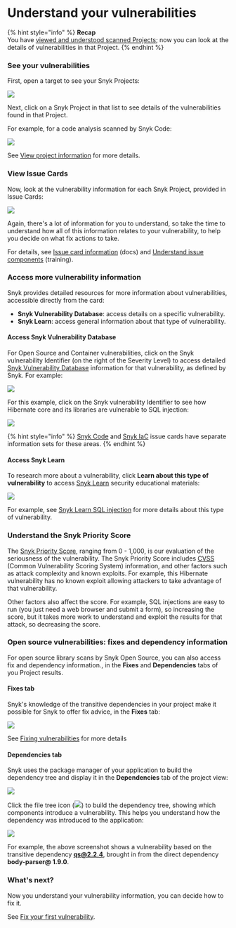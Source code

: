 # Understand your vulnerabilities

{% hint style="info" %}
**Recap**\
You have [viewed and understood scanned Projects](view-your-first-snyk-projects.md); now you can look at the details of vulnerabilities in that Project.
{% endhint %}

### See your vulnerabilities

First, open a target to see your Snyk Projects:

![](<../../.gitbook/assets/image (177).png>)

Next, click on a Snyk Project in that list to see details of the vulnerabilities found in that Project.

For example, for a code analysis scanned by Snyk Code:

![](<../../.gitbook/assets/image (23) (2) (1) (1).png>)

See [View project information](../../snyk-web-ui/introduction-to-snyk-projects/view-project-information.md) for more details.

### View Issue Cards

Now, look at the vulnerability information for each Snyk Project, provided in Issue Cards:

![](<../../.gitbook/assets/image (16) (2) (1) (1) (1).png>)

Again, there's a lot of information for you to understand, so take the time to understand how all of this information relates to your vulnerability, to help you decide on what fix actions to take.

For details, see [Issue card information](https://docs.snyk.io/introducing-snyk/introduction-to-snyk-projects/issue-card-information) (docs) and [Understand issue components](https://training.snyk.io/learn/course/introduction-to-the-snyk-ui/scan-results/understand-issue-components?page=1) (training).

### Access more vulnerability information

Snyk provides detailed resources for more information about vulnerabilities, accessible directly from the card:

* **Snyk Vulnerability Database**: access details on a specific vulnerability.
* **Snyk Learn**: access general information about that type of vulnerability.

#### Access Snyk Vulnerability Database

For Open Source and Container vulnerabilities, click on the Snyk vulnerability Identifier (on the right of the Severity Level) to access detailed [Snyk Vulnerability Database](../../features/fixing-and-prioritizing-issues/starting-to-fix-vulnerabilities/using-the-snyk-vulnerability-database.md) information for that vulnerability, as defined by Snyk. For example:

![](<../../.gitbook/assets/image (174) (1) (1) (1) (1).png>)

For this example, click on the Snyk vulnerability Identifier to see how Hibernate core and its libraries are vulnerable to SQL injection:

![](<../../.gitbook/assets/image (169) (1) (1) (1).png>)

{% hint style="info" %}
[Snyk Code](../../products/snyk-code/) and [Snyk IaC](../../products/snyk-infrastructure-as-code/) issue cards have separate information sets for these areas.
{% endhint %}

#### Access Snyk Learn

To research more about a vulnerability, click **Learn about this type of vulnerability** to access [Snyk Learn](https://learn.snyk.io/) security educational materials:

![](<../../.gitbook/assets/image (119).png>)

For example, see [Snyk Learn SQL injection](https://learn.snyk.io/lessons/sql-injection/javascript/) for more details about this type of vulnerability.

### Understand the Snyk Priority Score

The [Snyk Priority Score](../../features/fixing-and-prioritizing-issues/issue-management/priority-score.md), ranging from 0 - 1,000, is our evaluation of the seriousness of the vulnerability. The Snyk Priority Score includes [CVSS](https://www.first.org/cvss/calculator/3.1) (Common Vulnerability Scoring System) information, and other factors such as attack complexity and known exploits. For example, this Hibernate vulnerability has no known exploit allowing attackers to take advantage of that vulnerability.

Other factors also affect the score. For example, SQL injections are easy to run (you just need a web browser and submit a form), so increasing the score, but it takes more work to understand and exploit the results for that attack, so decreasing the score.

### Open source vulnerabilities: fixes and dependency information

For open source library scans by Snyk Open Source, you can also access fix and dependency information., in the **Fixes** and **Dependencies** tabs of you Project results.

#### Fixes tab

Snyk's knowledge of the transitive dependencies in your project make it possible for Snyk to offer fix advice, in the **Fixes** tab:

![](<../../.gitbook/assets/Screenshot 2021-10-19 at 11.57.07.png>)

See [Fixing vulnerabilities](broken-reference/) for more details

#### Dependencies tab

Snyk uses the package manager of your application to build the dependency tree and display it in the **Dependencies** tab of the project view:

![](<../../.gitbook/assets/image (269) (1) (1).png>)

Click the file tree icon (![](<../../.gitbook/assets/image (201).png>)) to build the dependency tree, showing which components introduce a vulnerability. This helps you understand how the dependency was introduced to the application:

![](<../../.gitbook/assets/image23 (1).png>)

For example, the above screenshot shows a vulnerability based on the transitive dependency **qs@2.2.4**, brought in from the direct dependency **body-parser@ 1.9.0**.

### What's next?

Now you understand your vulnerability information, you can decide how to fix it.

See [Fix your first vulnerability](fix-your-first-vulnerability.md).

